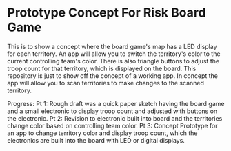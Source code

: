 # Prototype Concept For Risk Board Game
This is to show a concept where the board game's map has a LED display for each territory.
An app will allow you to switch the territory's color to the current controlling team's color.
There is also triangle buttons to adjust the troop count for that territory, which is displayed on the board.
This repository is just to show off the concept of a working app. In concept the app will allow you to scan territories to make changes to the scanned territory.

Progress:
Pt 1: Rough draft was a quick paper sketch having the board game and a small electronic to display troop count and adjusted with buttons on the electronic.
Pt 2: Revision to electronic built into board and the territories change color based on controlling team color.
Pt 3: Concept Prototype for an app to change territory color and display troop count, which the electronics are built into the board with LED or digital displays.
